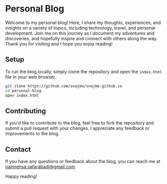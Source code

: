 # Personal Blog

Welcome to my personal blog! Here, I share my thoughts, experiences, and insights on a variety of topics, including technology, travel, and personal development. Join me on this journey as I document my adventures and discoveries, and hopefully inspire and connect with others along the way. Thank you for visiting and I hope you enjoy reading!


## Setup

To run the blog locally, simply clone the repository and open the `index.html` file in your web browser.

```bash
git clone https://github.com/snajme/snajme.github.io
cd personal-blog
open index.html
```

## Contributing

If you'd like to contribute to the blog, feel free to fork the repository and submit a pull request with your changes. I appreciate any feedback or improvements to the blog.

## Contact

If you have any questions or feedback about the blog, you can reach me at [najmiehsa.safarabadi@gmail.com](mailto:your@gmail.com).

Happy reading!
